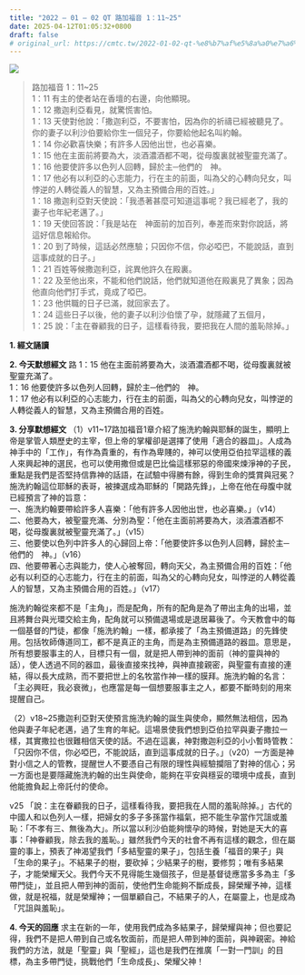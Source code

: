 ```yaml
---
title: "2022 – 01 – 02 QT 路加福音 1：11~25"
date: 2025-04-12T01:05:32+0800
draft: false
# original_url: https://cmtc.tw/2022-01-02-qt-%e8%b7%af%e5%8a%a0%e7%a6%8f%e9%9f%b3-1%ef%bc%9a1125
---
```


![](/images/qt.jpg)
> 路加福音 1：11\~25  
> 1：11 有主的使者站在香壇的右邊，向他顯現。  
> 1：12 撒迦利亞看見，就驚慌害怕。  
> 1：13 天使對他說：「撒迦利亞，不要害怕，因為你的祈禱已經被聽見了。你的妻子以利沙伯要給你生一個兒子，你要給他起名叫約翰。  
> 1：14 你必歡喜快樂；有許多人因他出世，也必喜樂。  
> 1：15 他在主面前將要為大，淡酒濃酒都不喝，從母腹裏就被聖靈充滿了。  
> 1：16 他要使許多以色列人回轉，歸於主─他們的　神。  
> 1：17 他必有以利亞的心志能力，行在主的前面，叫為父的心轉向兒女，叫悖逆的人轉從義人的智慧，又為主預備合用的百姓。」  
> 1：18 撒迦利亞對天使說：「我憑著甚麼可知道這事呢？我已經老了，我的妻子也年紀老邁了。」  
> 1：19 天使回答說：「我是站在　神面前的加百列，奉差而來對你說話，將這好信息報給你。  
> 1：20 到了時候，這話必然應驗；只因你不信，你必啞巴，不能說話，直到這事成就的日子。」  
> 1：21 百姓等候撒迦利亞，詫異他許久在殿裏。  
> 1：22 及至他出來，不能和他們說話，他們就知道他在殿裏見了異象；因為他直向他們打手式，竟成了啞巴。  
> 1：23 他供職的日子已滿，就回家去了。  
> 1：24 這些日子以後，他的妻子以利沙伯懷了孕，就隱藏了五個月，  
> 1：25 說：「主在眷顧我的日子，這樣看待我，要把我在人間的羞恥除掉。」

**1. 經文誦讀**

**2.  今天默想經文**
路 1：15 他在主面前將要為大，淡酒濃酒都不喝，從母腹裏就被聖靈充滿了。  
1：16 他要使許多以色列人回轉，歸於主─他們的　神。  
1：17 他必有以利亞的心志能力，行在主的前面，叫為父的心轉向兒女，叫悖逆的人轉從義人的智慧，又為主預備合用的百姓。

**3. 分享默想經文**
（1）v11\~17路加福音1章介紹了施洗約翰與耶穌的誕生，顯明上帝是掌管人類歷史的主宰，但上帝的掌權卻是選擇了使用「適合的器皿」。人成為神手中的「工作」，有作為貴重的，有作為卑賤的，神可以使用亞伯拉罕這樣的義人來興起神的選民，也可以使用撒但或是巴比倫這樣邪惡的帝國來煉淨神的子民，重點是我們是否堅持信靠神的話語，在試驗中得勝有餘，得到生命的獎賞與冠冕？施洗約翰這位耶穌的表哥，被揀選成為耶穌的「開路先鋒」，上帝在他在母腹中就已經預言了神的旨意：  
一、施洗約翰要帶給許多人喜樂：「他有許多人因他出世，也必喜樂。」（v14）  
二、他要為大，被聖靈充滿、分別為聖：「他在主面前將要為大，淡酒濃酒都不喝，從母腹裏就被聖靈充滿了。」（v15）  
三、他要使以色列中許多人的心歸回上帝：「他要使許多以色列人回轉，歸於主─他們的　神。」（v16）  
四、他要帶著心志與能力，使人心被奪回，轉向天父，為主預備合用的百姓：「他必有以利亞的心志能力，行在主的前面，叫為父的心轉向兒女，叫悖逆的人轉從義人的智慧，又為主預備合用的百姓。」（v17）

施洗約翰從來都不是「主角」，而是配角，所有的配角是為了帶出主角的出場，並且將舞台與光環交給主角，配角就可以預備退場或是退居幕後了。今天教會中的每一個基督的門徒，都像「施洗約翰」一樣，都承接了「為主預備道路」的先鋒使用。包括牧師傳道同工，都不是真正的主角，而是為主預備道路的器皿。意思是，所有想要服事主的人，目標只有一個，就是把人帶到神的面前（神的靈與神的話），使人透過不同的器皿，最後直接來找神，與神直接親密，與聖靈有直接的連結，得以長大成熟，而不要把世上的名牧當作神一樣的膜拜。施洗約翰的名言：「主必興旺，我必衰微」，也應當是每一個想要服事主之人，都要不斷時刻的用來提醒自己。

（2）v18\~25撒迦利亞對天使預言施洗約翰的誕生與使命，顯然無法相信，因為他與妻子年紀老邁，過了生育的年紀。這場景使我們想到亞伯拉罕與妻子撒拉一樣，其實撒拉也很難相信天使的話。不過在這裏，神對撒迦利亞的小小暫時管教：「只因你不信，你必啞巴，不能說話，直到這事成就的日子。」（v20）一方面是神對小信之人的管教，提醒世人不要憑自己有限的理性與經驗攔阻了對神的信心；另一方面也是要隱藏施洗約翰的出生與使命，能夠在平安與穩妥的環境中成長，直到他能擔負起上帝託付的使命。

v25 「說：主在眷顧我的日子，這樣看待我，要把我在人間的羞恥除掉。」古代的中國人和以色列人一樣，把婦女的多子多孫當作福氣，把不能生孕當作咒詛或羞恥：「不孝有三、無後為大」。所以當以利沙伯能夠懷孕的時候，對她是天大的喜事：「神眷顧我，除去我的羞恥。」雖然我們今天的社會不再有這樣的觀念，但在屬靈的事上，預表了神渴望我們「多結聖靈的果子」，包括生養「福音的果子」與「生命的果子」。不結果子的樹，要砍掉；少結果子的樹，要修剪；唯有多結果子，才能榮耀天父。我們今天不見得能生幾個孩子，但是基督徒應當多多為主「多帶門徒」，並且把人帶到神的面前，使他們生命能夠不斷成長，歸榮耀予神，這樣做，就是祝福，就是榮耀神；一個單顧自己，不結果子的人，在屬靈上，也是成為「咒詛與羞恥」。

**4. 今天的回應**
求主在新的一年，使用我們成為多結果子，歸榮耀與神；但也要記得，我們不是把人帶到自己或名牧面前，而是把人帶到神的面前，與神親密。神給我們的方法，就是「聖靈」與「聖經」，這也是我們在推廣「一對一門訓」的目標，為主多帶門徒，挑戰他們「生命成長」、榮耀父神！
